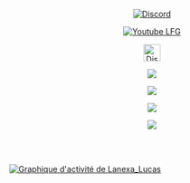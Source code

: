
 <p align="center">
<a href="https://dev.lanexa.fr" target="blank"><img align="center" src="https://discord.c99.nl/widget/theme-3/387677207520215051.png" alt="Discord" /></a>
</p>
 <p align="center">
<a href="https://www.youtube.com/channel/UCU7CzUadqOh0dvO1B7UgQEA" target="blank"><img align="center" src="https://img.shields.io/youtube/channel/subscribers/UCU7CzUadqOh0dvO1B7UgQEA?label=s%27abonner&style=for-the-badge" alt="Youtube LFG" /></a>
</p>
</p>

<p align="center">
<a href="https://discord.gg/3W5JanuCvd" target="blank"><img align="center" src="https://upload.wikimedia.org/wikipedia/fr/thumb/4/4f/Discord_Logo_sans_texte.svg/1818px-Discord_Logo_sans_texte.svg.png" alt="Discord" height="30" width="30"/></a>
</p>

<p align="center">
  <img align="center" src="https://github-readme-stats.vercel.app/api/top-langs/?username=lanexadev&theme=onedark"/>
</p>

<p align="center">
  <a href="https://github.com/LanexaDev?tab=repositories">
<img  src="https://github-readme-stats.vercel.app/api?username=LanexaDev&hide=issues&show_icons=true&theme=onedark" data-canonical-src="https://github-readme-stats.vercel.app/api?username=LanexaDev&hide=issues&show_icons=true&theme=onedark">
    </a>
</p>

<p align="center">
<a href="https://github.com/LanexaDev/Lnx_Piggyback">
  <img align="center" src="https://github-readme-stats.vercel.app/api/pin/?username=LanexaDev&repo=Lnx_Piggyback&theme=onedark"/>
</a>
</p>

<p align="center">
<a href="https://github.com/LanexaDev/Lnx_Chest">
  <img align="center" src="https://github-readme-stats.vercel.app/api/pin/?username=LanexaDev&repo=Lnx_Chest&theme=onedark"/>
</a>
</p>

<br/>
<br/>

<a href="https://github.com/LanexaDev/"><img alt="Graphique d'activité de Lanexa_Lucas" src="https://activity-graph.herokuapp.com/graph?username=LanexaDev&bg_color=0D1117&color=5BCDEC&line=5BCDEC&point=FFFFFF&hide_border=true" /></a>
